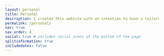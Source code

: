 ```yaml
---
layout: personal
title: Personal
description: I created this website with an intention to have a tailored display of my academic and professional experience. In addition to my technical background, I wanted to share how I spend my time and what I am interested in. This page offers an insight into who I am as a person including my interests and participation in a variety of categories. 
permalink: /personal/
nav: true
nav_order: 4
social: true # includes social icons at the bottom of the page
splitinformation: true
includedates: false
---
```



